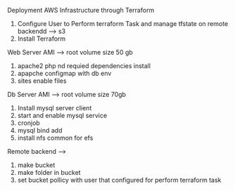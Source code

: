 Deployment AWS Infrastructure through Terraform
1. Configure User to Perform terraform Task and manage tfstate on remote backendd --> s3
2. Install Terraform

Web Server AMI -->   root volume size 50 gb
1. apache2 php nd requied dependencies install
2. apapche configmap with db env
3. sites enable files

Db Server AMI  -->  root volume size 70gb
1.  Install mysql server client
2.  start and enable mysql service
3.  cronjob
4.  mysql bind add
5.  install nfs common for efs

Remote backend  -->
1.  make bucket
2.  make folder in bucket
3.  set bucket pollicy with user that configured for perform terraform task
